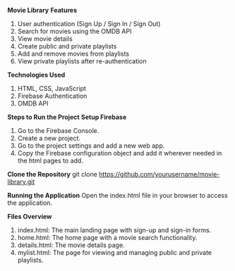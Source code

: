 **Movie Library**
**Features**
1. User authentication (Sign Up / Sign In / Sign Out)
2. Search for movies using the OMDB API
3. View movie details
4. Create public and private playlists
3. Add and remove movies from playlists
4. View private playlists after re-authentication

**Technologies Used**
1. HTML, CSS, JavaScript
2. Firebase Authentication
3. OMDB API


**Steps to Run the Project**
**Setup Firebase**
1. Go to the Firebase Console.
2. Create a new project.
3. Go to the project settings and add a new web app.
4. Copy the Firebase configuration object and add it wherever needed in  the html pages to add.

**Clone the Repository**
git clone https://github.com/yourusername/movie-library.git

**Running the Application**
Open the index.html file in your browser to access the application.

**Files Overview**
1. index.html: The main landing page with sign-up and sign-in forms.
2. home.html: The home page with a movie search functionality.
3. details.html: The movie details page.
4. mylist.html: The page for viewing and managing public and private playlists.


